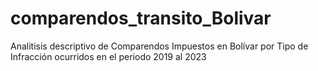 # comparendos_transito_Bolivar
Analitisis descriptivo de Comparendos Impuestos en Bolívar por Tipo de Infracción ocurridos en el periodo 2019 al 2023
